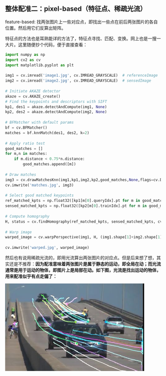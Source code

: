 ## 整体配准二：pixel-based（特征点、稀疏光流）

feature-based: 找两张图片上一些对应点，即找出一些点在前后两张图片的各自位置。然后用它们反算出矩阵。

特征点的方法也是耳熟能详的方法了，特征点寻找、匹配、变换。网上也是一搜一大片。这里随便抄个代码，便于直接查看：

```python
import numpy as np
import cv2 as cv
import matplotlib.pyplot as plt
 
img1 = cv.imread('image1.jpg', cv.IMREAD_GRAYSCALE)  # referenceImage
img2 = cv.imread('image2.jpg', cv.IMREAD_GRAYSCALE)  # sensedImage
 
# Initiate AKAZE detector
akaze = cv.AKAZE_create()
# Find the keypoints and descriptors with SIFT
kp1, des1 = akaze.detectAndCompute(img1, None)
kp2, des2 = akaze.detectAndCompute(img2, None)
 
# BFMatcher with default params
bf = cv.BFMatcher()
matches = bf.knnMatch(des1, des2, k=2)
 
# Apply ratio test
good_matches = []
for m,n in matches:
    if m.distance < 0.75*n.distance:
        good_matches.append([m])
       
# Draw matches
img3 = cv.drawMatchesKnn(img1,kp1,img2,kp2,good_matches,None,flags=cv.DrawMatchesFlags_NOT_DRAW_SINGLE_POINTS)
cv.imwrite('matches.jpg', img3)

# Select good matched keypoints
ref_matched_kpts = np.float32([kp1[m[0].queryIdx].pt for m in good_matches]).reshape(-1,1,2)
sensed_matched_kpts = np.float32([kp2[m[0].trainIdx].pt for m in good_matches]).reshape(-1,1,2)
 
# Compute homography
H, status = cv.findHomography(ref_matched_kpts, sensed_matched_kpts, cv.RANSAC,5.0)
 
# Warp image
warped_image = cv.warpPerspective(img1, H, (img1.shape[1]+img2.shape[1], img1.shape[0]))
           
cv.imwrite('warped.jpg', warped_image)
```

然后也有说用稀疏光流的，即用光流算出两张图片的对应点。但是后来想了想，其实还是不推荐：**因为配准意味着两张图片是属于静态的运动，即全局在动；而光流通常是用于运动的物体，即图片上是局部在动。如下图，光流是找出运动的物体，用来配准似乎有点走偏了：**

![1727174448961](image/5.2/1727174448961.png)
